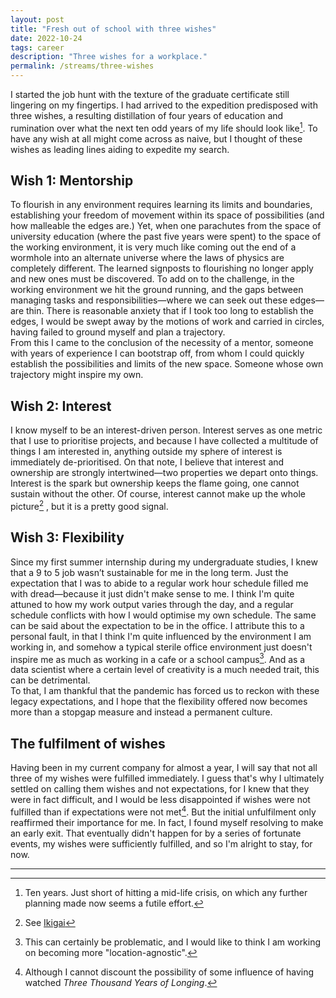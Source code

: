 ```yaml
---
layout: post
title: "Fresh out of school with three wishes"
date: 2022-10-24
tags: career
description: "Three wishes for a workplace."
permalink: /streams/three-wishes
---
```


I started the job hunt with the texture of the graduate certificate still lingering on my fingertips. I had arrived to the expedition predisposed with three wishes, a resulting distillation of four years of education and rumination over what the next ten odd years of my life should look like[^1]. To have any wish at all might come across as naive, but I thought of these wishes as leading lines aiding to expedite my search.

## Wish 1: Mentorship

To flourish in any environment requires learning its limits and boundaries, establishing your freedom of movement within its space of possibilities (and how malleable the edges are.) Yet, when one parachutes from the space of university education (where the past five years were spent) to the space of the working environment, it is very much like coming out the end of a wormhole into an alternate universe where the laws of physics are completely different. The learned signposts to flourishing no longer apply and new ones must be discovered. To add on to the challenge, in the working environment we hit the ground running, and the gaps between managing tasks and responsibilities—where we can seek out these edges—are thin. There is reasonable anxiety that if I took too long to establish the edges, I would be swept away by the motions of work and carried in circles, having failed to ground myself and plan a trajectory.  
From this I came to the conclusion of the necessity of a mentor, someone with years of experience I can bootstrap off, from whom I could quickly establish the possibilities and limits of the new space. Someone whose own trajectory might inspire my own.

## Wish 2: Interest

I know myself to be an interest-driven person. Interest serves as one metric that I use to prioritise projects, and because I have collected a multitude of things I am interested in, anything outside my sphere of interest is immediately de-prioritised. On that note, I believe that interest and ownership are strongly intertwined—two properties we depart onto things. Interest is the spark but ownership keeps the flame going, one cannot sustain without the other. Of course, interest cannot make up the whole picture[^2] , but it is a pretty good signal.

## Wish 3: Flexibility

Since my first summer internship during my undergraduate studies, I knew that a 9 to 5 job wasn’t sustainable for me in the long term. Just the expectation that I was to abide to a regular work hour schedule filled me with dread—because it just didn't make sense to me. I think I'm quite attuned to how my work output varies through the day, and a regular schedule conflicts with how I would optimise my own schedule. The same can be said about the expectation to be in the office. I attribute this to a personal fault, in that I think I'm quite influenced by the environment I am working in, and somehow a typical sterile office environment just doesn't inspire me as much as working in a cafe or a school campus[^3]. And as a data scientist where a certain level of creativity is a much needed trait, this can be detrimental.  
To that, I am thankful that the pandemic has forced us to reckon with these legacy expectations, and I hope that the flexibility offered now becomes more than a stopgap measure and instead a permanent culture.

## The fulfilment of wishes

Having been in my current company for almost a year, I will say that not all three of my wishes were fulfilled immediately. I guess that's why I ultimately settled on calling them wishes and not expectations, for I knew that they were in fact difficult, and I would be less disappointed if wishes were not fulfilled than if expectations were not met[^4]. But the initial unfulfilment only reaffirmed their importance for me. In fact, I found myself resolving to make an early exit. That eventually didn't happen for by a series of fortunate events, my wishes were sufficiently fulfilled, and so I'm alright to stay, for now.

---
[^1]: Ten years. Just short of hitting a mid-life crisis, on which any further planning made now seems a futile effort.
[^2]: See [Ikigai](https://en.wikipedia.org/wiki/Ikigai)
[^3]: This can certainly be problematic, and I would like to think I am working on becoming more "location-agnostic".
[^4]: Although I cannot discount the possibility of some influence of having watched _Three Thousand Years of Longing_.
